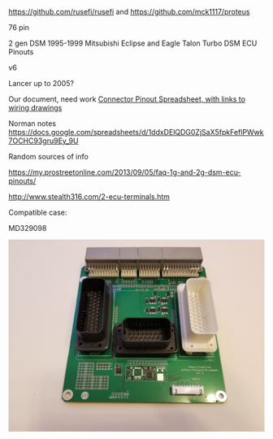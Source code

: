 https://github.com/rusefi/rusefi and https://github.com/mck1117/proteus

76 pin

2 gen DSM
1995-1999 Mitsubishi Eclipse and Eagle Talon Turbo DSM ECU Pinouts 

v6

Lancer up to 2005?


Our document, need work
[Connector Pinout Spreadsheet, with links to wiring drawings](https://docs.google.com/spreadsheets/d/1ZlcC5cdCwjYoV-z49MNaa9zpLiu_ZYBIx5H-j0F6QpI)

Norman notes https://docs.google.com/spreadsheets/d/1ddxDElQDG0ZjSaX5fpkFeflPWwk7OCHC93gru9Ey_9U

Random sources of info

https://my.prostreetonline.com/2013/09/05/faq-1g-and-2g-dsm-ecu-pinouts/

http://www.stealth316.com/2-ecu-terminals.htm



Compatible case:

MD329098


![x](proteus-mitsubishi76-adapter-rev-A.jpg)
